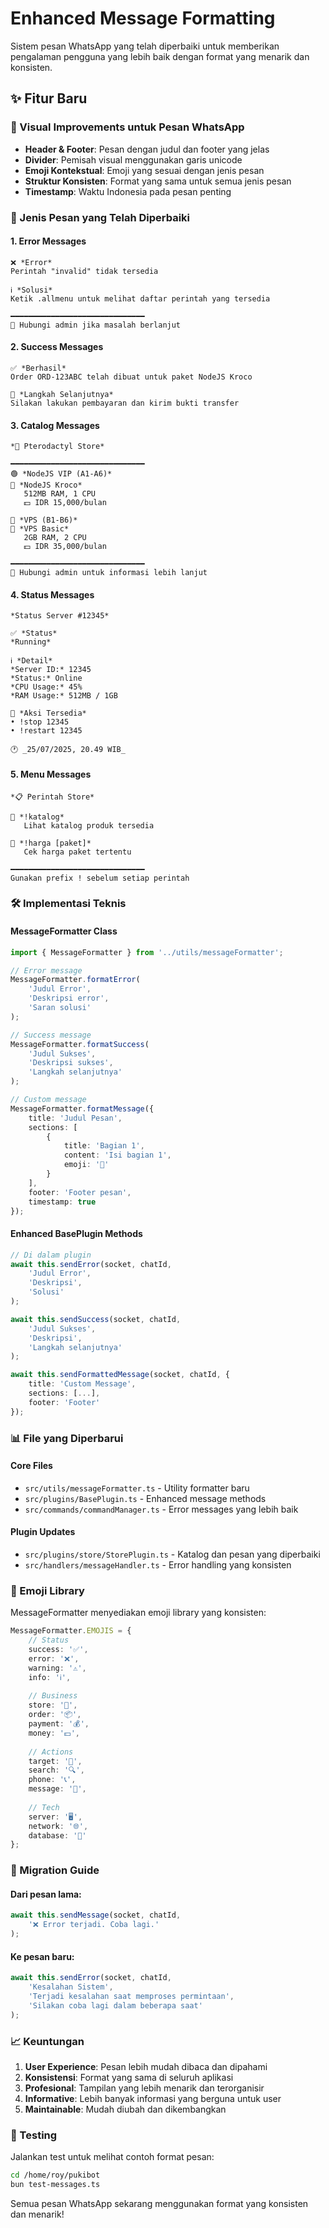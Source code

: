 # Enhanced Message Formatting

Sistem pesan WhatsApp yang telah diperbaiki untuk memberikan pengalaman pengguna yang lebih baik dengan format yang menarik dan konsisten.

## ✨ Fitur Baru

### 🎨 Visual Improvements untuk Pesan WhatsApp
- **Header & Footer**: Pesan dengan judul dan footer yang jelas
- **Divider**: Pemisah visual menggunakan garis unicode
- **Emoji Kontekstual**: Emoji yang sesuai dengan jenis pesan
- **Struktur Konsisten**: Format yang sama untuk semua jenis pesan
- **Timestamp**: Waktu Indonesia pada pesan penting

### 📝 Jenis Pesan yang Telah Diperbaiki

#### 1. Error Messages
```
❌ *Error*
Perintah "invalid" tidak tersedia

ℹ️ *Solusi*
Ketik .allmenu untuk melihat daftar perintah yang tersedia

━━━━━━━━━━━━━━━━━━━━━━━━━━━━━━
📨 Hubungi admin jika masalah berlanjut
```

#### 2. Success Messages
```
✅ *Berhasil*
Order ORD-123ABC telah dibuat untuk paket NodeJS Kroco

🎯 *Langkah Selanjutnya*
Silakan lakukan pembayaran dan kirim bukti transfer
```

#### 3. Catalog Messages
```
*🛒 Pterodactyl Store*

━━━━━━━━━━━━━━━━━━━━━━━━━━━━━━
🟢 *NodeJS VIP (A1-A6)*
💎 *NodeJS Kroco*
   512MB RAM, 1 CPU
   💵 IDR 15,000/bulan

🔧 *VPS (B1-B6)*
💎 *VPS Basic*
   2GB RAM, 2 CPU
   💵 IDR 35,000/bulan

━━━━━━━━━━━━━━━━━━━━━━━━━━━━━━
📨 Hubungi admin untuk informasi lebih lanjut
```

#### 4. Status Messages
```
*Status Server #12345*

✅ *Status*
*Running*

ℹ️ *Detail*
*Server ID:* 12345
*Status:* Online
*CPU Usage:* 45%
*RAM Usage:* 512MB / 1GB

🎯 *Aksi Tersedia*
• !stop 12345
• !restart 12345

🕐 _25/07/2025, 20.49 WIB_
```

#### 5. Menu Messages
```
*📋 Perintah Store*

🎯 *!katalog*
   Lihat katalog produk tersedia

🎯 *!harga [paket]*
   Cek harga paket tertentu

━━━━━━━━━━━━━━━━━━━━━━━━━━━━━━
Gunakan prefix ! sebelum setiap perintah
```

### 🛠️ Implementasi Teknis

#### MessageFormatter Class
```typescript
import { MessageFormatter } from '../utils/messageFormatter';

// Error message
MessageFormatter.formatError(
    'Judul Error',
    'Deskripsi error',
    'Saran solusi'
);

// Success message
MessageFormatter.formatSuccess(
    'Judul Sukses',
    'Deskripsi sukses',
    'Langkah selanjutnya'
);

// Custom message
MessageFormatter.formatMessage({
    title: 'Judul Pesan',
    sections: [
        {
            title: 'Bagian 1',
            content: 'Isi bagian 1',
            emoji: '📝'
        }
    ],
    footer: 'Footer pesan',
    timestamp: true
});
```

#### Enhanced BasePlugin Methods
```typescript
// Di dalam plugin
await this.sendError(socket, chatId, 
    'Judul Error', 
    'Deskripsi', 
    'Solusi'
);

await this.sendSuccess(socket, chatId,
    'Judul Sukses',
    'Deskripsi',
    'Langkah selanjutnya'
);

await this.sendFormattedMessage(socket, chatId, {
    title: 'Custom Message',
    sections: [...],
    footer: 'Footer'
});
```

### 📊 File yang Diperbarui

#### Core Files
- `src/utils/messageFormatter.ts` - Utility formatter baru
- `src/plugins/BasePlugin.ts` - Enhanced message methods
- `src/commands/commandManager.ts` - Error messages yang lebih baik

#### Plugin Updates
- `src/plugins/store/StorePlugin.ts` - Katalog dan pesan yang diperbaiki
- `src/handlers/messageHandler.ts` - Error handling yang konsisten

### 🎯 Emoji Library

MessageFormatter menyediakan emoji library yang konsisten:

```typescript
MessageFormatter.EMOJIS = {
    // Status
    success: '✅',
    error: '❌',
    warning: '⚠️',
    info: 'ℹ️',
    
    // Business
    store: '🛒',
    order: '📦',
    payment: '💰',
    money: '💵',
    
    // Actions
    target: '🎯',
    search: '🔍',
    phone: '📞',
    message: '📨',
    
    // Tech
    server: '🖥️',
    network: '🌐',
    database: '💾'
};
```

### 🔄 Migration Guide

#### Dari pesan lama:
```typescript
await this.sendMessage(socket, chatId, 
    '❌ Error terjadi. Coba lagi.'
);
```

#### Ke pesan baru:
```typescript
await this.sendError(socket, chatId,
    'Kesalahan Sistem',
    'Terjadi kesalahan saat memproses permintaan',
    'Silakan coba lagi dalam beberapa saat'
);
```

### 📈 Keuntungan

1. **User Experience**: Pesan lebih mudah dibaca dan dipahami
2. **Konsistensi**: Format yang sama di seluruh aplikasi
3. **Profesional**: Tampilan yang lebih menarik dan terorganisir
4. **Informative**: Lebih banyak informasi yang berguna untuk user
5. **Maintainable**: Mudah diubah dan dikembangkan

### 🧪 Testing

Jalankan test untuk melihat contoh format pesan:

```bash
cd /home/roy/pukibot
bun test-messages.ts
```

Semua pesan WhatsApp sekarang menggunakan format yang konsisten dan menarik!